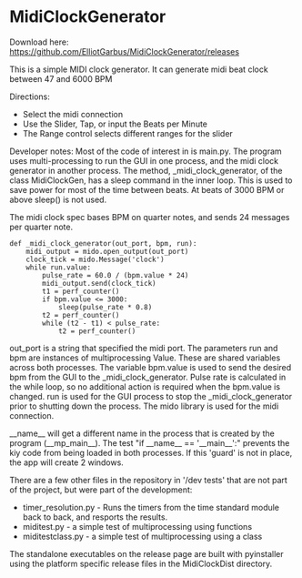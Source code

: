 # MidiClockGenerator
Download here: https://github.com/ElliotGarbus/MidiClockGenerator/releases

This is a simple MIDI clock generator.  It can generate midi beat clock between 47 and 6000 BPM

Directions:
* Select the midi connection
* Use the Slider, Tap, or input the Beats per Minute
* The Range control selects different ranges for the slider

Developer notes:
Most of the code of interest in is main.py.  The program uses multi-processing to run the GUI in one process, and the midi clock generator in another process.
The method, _midi_clock_generator, of the class MidiClockGen, has a sleep command in the inner loop.  This is used to save power for most of the time between beats.
At beats of 3000 BPM or above sleep() is not used.

The midi clock spec bases BPM on quarter notes, and sends 24 messages per quarter note.

    def _midi_clock_generator(out_port, bpm, run):
        midi_output = mido.open_output(out_port)
        clock_tick = mido.Message('clock')
        while run.value:
            pulse_rate = 60.0 / (bpm.value * 24)
            midi_output.send(clock_tick)
            t1 = perf_counter()
            if bpm.value <= 3000:
                sleep(pulse_rate * 0.8)
            t2 = perf_counter()
            while (t2 - t1) < pulse_rate:
                t2 = perf_counter()

out_port is a string that specified the midi port. The parameters run and bpm are instances of multiprocessing Value.  These are shared variables across both processes.  The variable bpm.value is used to send the desired bpm from the GUI to the \_midi_clock_generator.  Pulse rate is calculated in the while loop, so no additional action is required when the bpm.value is changed.  run is used for the GUI process to stop the \_midi_clock_generator prior to shutting down the process.
The mido library is used for the midi connection.

\_\_name\_\_ will get a different name in the process that is created by the program (\_\_mp_main\_\_).  The test "if \_\_name__ == '\_\_main\_\_':"
prevents the kiy code from being loaded in both processes.  If this 'guard' is not in place, the app will create 2 windows.


There are a few other files in the repository in '/dev tests' that are not part of the project, but were part of the development:
* timer_resolution.py - Runs the timers from the time standard module back to back, and resports the results.
* miditest.py - a simple test of multiprocessing using functions
* miditestclass.py - a simple test of multiprocessing using a class

The standalone executables on the release page are built with pyinstaller using the platform specific release files in the MidiClockDist directory.
